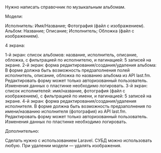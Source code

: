 
Нужно написать справочник по музыкальным альбомам.

Модели:

Исполнитель:
Имя/Название;
Фотография (файл с изображением).
Альбом:
Название;
Описание;
Исполнитель;
Обложка (файл с изображением).

4 экрана:

1-й экран: список альбомов:
название,
исполнитель,
описание,
обложка,
с фильтрацией по исполнителю,
и пагинацией: 5 записей на экране.
2-й экран: форма редактирования/создания/удаления альбома:
В форме должна быть возможность предзаполнения полей исполнитель, описание, обложка по названию альбома из API last.fm.
Редактировать форму может только авторизованный пользователь.
Изменения данных о пластинке необходимо логировать.
3-й экран: список исполнителей:
имя/название,
фотография (файл с изображением),
с фильтрацией по имени,
и пагинацией: 5 записей на экране.
4-й экран: форма редактирования/создания/удаления исполнителя.
В форме должна быть возможность предзаполнения по имени/названию исполнителя (фотография) из API last.fm.
Редактировать форму может только авторизованный пользователь.
Изменения данных по пластинке необходимо логировать.

Дополнительно:

Сделать нужно с использованием Laravel.
СУБД можно использовать любую.
При удалении модели — удалять изображения.
